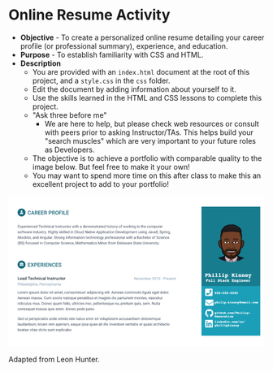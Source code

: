 # Online Resume Activity

* **Objective** - To create a personalized online resume detailing your career profile (or professional summary), experience, and education.
* **Purpose** - To establish familiarity with CSS and HTML.
* **Description**
    * You are provided with an `index.html` document at the root of this project, and a `style.css` in the `css` folder.
    * Edit the document by adding information about yourself to it.
    * Use the skills learned in the HTML and CSS lessons to complete this project.
    * "Ask three before me"
        * We are here to help, but please check web resources or consult with peers prior to asking Instructor/TAs. This helps build your "search muscles" which are very important to your future roles as Developers.
    * The objective is to achieve a portfolio with comparable quality to the image below. But feel free to make it your own!
    * You may want to spend more time on this after class to make this an excellent project to add to your portfolio!

![Portfolio Example](./assets/img/portfolio-example.png)

Adapted from Leon Hunter.
